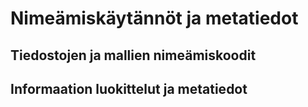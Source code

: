 # Nimeämiskäytännöt ja metatiedot

## Tiedostojen ja mallien nimeämiskoodit

## Informaation luokittelut ja metatiedot
